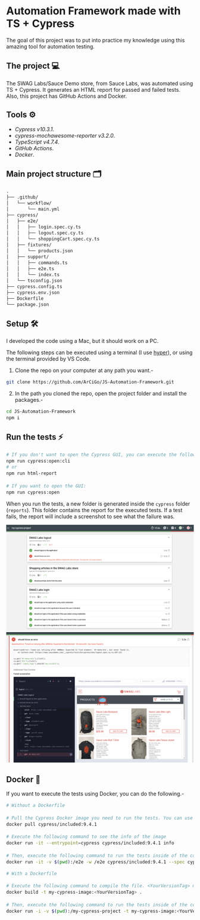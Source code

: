 # Automation Framework made with TS + Cypress

The goal of this project was to put into practice my knowledge using this amazing tool for automation testing.

## The project 💻

The SWAG Labs/Sauce Demo store, from Sauce Labs, was automated using TS + Cypress. It generates an HTML report for passed and failed tests. Also, this project has GitHub Actions and Docker. 

## Tools ⚙️

* *Cypress v10.3.1*.
* *cypress-mochawesome-reporter v3.2.0*.
* *TypeScript v4.7.4*.
* *GitHub Actions*.
* *Docker*.

## Main project structure 🗂️

```
.
├── .github/
│   └── workflow/
│       └── main.yml
├── cypress/
│   ├── e2e/
│   │   ├── login.spec.cy.ts
│   │   ├── logout.spec.cy.ts
│   │   └── shoppingCart.spec.cy.ts
│   ├── fixtures/
│   │   └── products.json
│   ├── support/
│   │   ├── commands.ts
│   │   ├── e2e.ts
│   │   └── index.ts
│   └── tsconfig.json
├── cypress.config.ts
├── cypress.env.json
├── Dockerfile
└── package.json
```

## Setup 🛠️

I developed the code using a Mac, but it should work on a PC.

The following steps can be executed using a terminal (I use [hyper](https://hyper.is/)), or using the terminal provided by VS Code.

1. Clone the repo on your computer at any path you want.-

```bash
git clone https://github.com/ArCiGo/JS-Automation-Framework.git
```
2. In the path you cloned the repo, open the project folder and install the packages.-
```bash
cd JS-Automation-Framework
npm i
````

## Run the tests ⚡
```bash
# If you don't want to open the Cypress GUI, you can execute the following commands:
npm run cypress:open:cli
# or
npm run html-report

# If you want to open the GUI:
npm run cypress:open
```

When you run the tests, a new folder is generated inside the `cypress` folder (`reports`). This folder contains the report for the executed tests. If a test fails, the report will include a screenshot to see what the failure was.

![UI Report Sample](./Img_Report_01.png)
![UI Report Sample](./Img_Report_02.png)

## Docker 🐋

If you want to execute the tests using Docker, you can do the following.-

```bash
# Without a Dockerfile

# Pull the Cypress Docker image you need to run the tests. You can use the latest one
docker pull cypress/included:9.4.1

# Execute the following command to see the info of the image
docker run -it --entrypoint=cypress cypress/included:9.4.1 info

# Then, execute the following command to run the tests inside of the container
docker run -it -v $(pwd):/e2e -w /e2e cypress/included:9.4.1 --spec cypress/e2e --browser electron
```

```bash
# With a Dockerfile

# Execute the following command to compile the file. <YourVersionTag> may be any value you want
docker build -t my-cypress-image:<YourVersionTag> .

# Then, execute the following command to run the tests inside of the container
docker run -i -v $(pwd):/my-cypress-project -t my-cypress-image:<YourVersionTag> --spec cypress/e2e
```